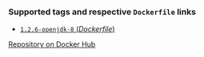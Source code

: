 ### Supported tags and respective `Dockerfile` links

-	[`1.2.6-openjdk-8` (*Dockerfile*)](https://github.com/igeolise/docker-sbt/blob/master/Dockerfile)

[Repository on Docker Hub](https://hub.docker.com/r/igeolise/sbt)
